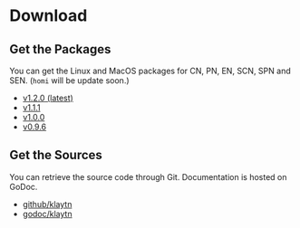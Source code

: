 # Download <a id="download"></a>

## Get the Packages <a id="get-the-packages"></a>
You can get the Linux and MacOS packages for CN, PN, EN, SCN, SPN and SEN.
(`homi` will be update soon.)

- [v1.2.0 (latest)](v1.2.0.md)
- [v1.1.1](v1.1.1.md)
- [v1.0.0](v1.0.0.md)
- [v0.9.6](v0.9.6.md)

## Get the Sources <a id="get-the-sources"></a>
You can retrieve the source code through Git. Documentation is hosted on GoDoc.

- [github/klaytn](https://github.com/klaytn/klaytn)
- [godoc/klaytn](https://godoc.org/github.com/klaytn/klaytn)

